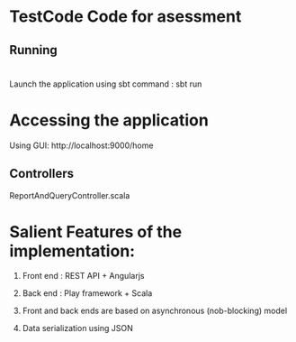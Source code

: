 # TestCode Code for asessment


## Running

 # 
Launch the application using sbt
  command : sbt run



# Accessing the application
  Using GUI:
  http://localhost:9000/home



## Controllers

ReportAndQueryController.scala




# Salient Features of the implementation:

  
1. Front end : REST API + Angularjs
  
2. Back end  : Play framework + Scala
  
3. Front and back ends are based on asynchronous (nob-blocking) model
  
4. Data serialization using JSON

